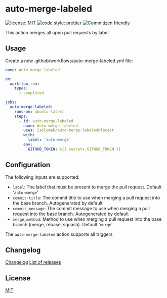 # auto-merge-labeled

[![license: MIT](https://img.shields.io/github/license/IvanSolomakhin/auto-merge-labeled)](https://github.com/IvanSolomakhin/auto-merge-labeled/blob/main/README.md)  [![code style: prettier](https://img.shields.io/badge/code_style-prettier-ff69b4.svg)](https://github.com/prettier/prettier)  [![Commitizen friendly](https://img.shields.io/badge/commitizen-friendly-brightgreen.svg)](http://commitizen.github.io/cz-cli/)

This action merges all open pull requests by label

## Usage

Create a new .github/workflows/auto-merge-labeled.yml file:

```yaml
name: Auto merge labeled

on:
  workflow_run:
    types:
      - completed

jobs:
  auto-merge-labeled:
    runs-on: ubuntu-latest
    steps:
      - id: auto-merge-labeled
        name: Auto merge labeled
        uses: isolomak/auto-merge-labeled@latest
        with:
          label: 'auto-merge'
        env:
          GITHUB_TOKEN: ${{ secrets.GITHUB_TOKEN }}
```

## Configuration

The following inputs are supported:

- `label`: The label that must be present to merge the pull request. Default '`auto-merge`'
- `commit-title`: The commit title to use when merging a pull request into the base branch. Autogenerated by default
- `commit_message`: The commit message to use when merging a pull request into the base branch. Autogenerated by default
- `merge_method`: Method to use when merging a pull request into the base branch (merge, rebase, squash). Default '`merge`'

The `auto-merge-labeled` action supports all triggers

## Changelog

[Changelog](./CHANGELOG)
[List of releases](https://github.com/isolomak/auto-merge-labeled/releases)

## License

[MIT](./LICENSE)
